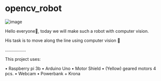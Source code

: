 # opencv_robot
![image](https://github.com/EgorArd/Photo/blob/main/Без%20имени.png)

Hello everyone👋, today we will make such a robot with computer vision.

His task is to move along the line using computer vision 👀

.................

This project uses:

• Raspberry pi 3b
• Arduino Uno 
• Motor Shield 
• (Yellow) geared motors 4 pcs. 
• Webcam 
• Powerbank + Krona  







   





